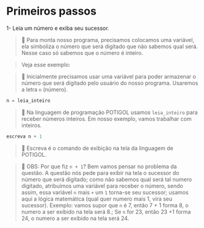 # Primeiros passos

1-	Leia um número e exiba seu sucessor.

>   :shrimp: Para monta nosso programa, precisamos colocamos uma variável, ela simboliza o número que será digitado que não sabemos qual será.
>   Nesse caso só sabemos que o número é inteiro.

>Veja esse exemplo:

>   :shrimp: Inicialmente precisamos usar uma variável para poder armazenar o número que será digitado pelo usuário do nosso programa.
>   Usaremos a letra `n` (número).

````python
n = leia_inteiro
````

>   :shrimp: Na linguagem de programação POTIGOL usamos `leia_inteiro` para receber números inteiros. Em nosso exemplo, vamos trabalhar com inteiros. 

````python
escreva n + 1
````

>    :shrimp: Escreva é o comando de exibição na tela da linguagem de POTIGOL.

>    :shrimp: OBS: Por que fiz `n + 1`? Bem vamos pensar no problema da questão. A questão nós pede para exibir na tela o sucessor do número que será digitado; como não sabemos qual será tal numero digitado, atribuímos uma variável para receber o número, sendo assim, essa variável `n` mais `+` um `1` torna-se seu sucessor; usamos aqui a lógica matemática (qual quer numero mais 1, vira seu sucessor). Exemplo: vamos supor que `n` é 7, então 7 + 1 forma 8, o numero a ser exibido na tela será 8.; Se `n` for 23, então 23 +1 forma 24, o numero a ser exibido na tela será 24.
